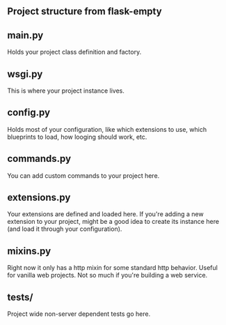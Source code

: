## Project structure from flask-empty

## main.py

Holds your project class definition and factory.

## wsgi.py

This is where your project instance lives.

## config.py

Holds most of your configuration, like which extensions to use, which
blueprints to load, how looging should work, etc.

## commands.py

You can add custom commands to your project here.

## extensions.py

Your extensions are defined and loaded here. If you're adding a new
extension to your project, might be a good idea to create its instance
here (and load it through your configuration).

## mixins.py

Right now it only has a http mixin for some standard http behavior. Useful
for vanilla web projects. Not so much if you're building a web service.

## tests/

Project wide non-server dependent tests go here.
